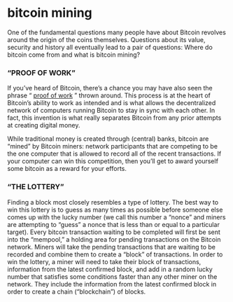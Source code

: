 # bitcoin mining

One of the fundamental questions many people have about Bitcoin revolves around the origin of the coins themselves. Questions about its value, security and history all eventually lead to a pair of questions: Where do bitcoin come from and what is bitcoin mining?
### “PROOF OF WORK”
If you’ve heard of Bitcoin, there’s a chance you may have also seen the phrase “ [proof of work](https://bitcoinmagazine.com/articles/genesis-files-hashcash-or-how-adam-back-designed-bitcoins-motor-block) ” thrown around. This process is at the heart of Bitcoin’s ability to work as intended and is what allows the decentralized network of computers running Bitcoin to stay in sync with each other. In fact, this invention is what really separates Bitcoin from any prior attempts at creating digital money.


While traditional money is created through (central) banks, bitcoin are “mined” by Bitcoin miners: network participants that are competing to be the one computer that is allowed to record all of the recent transactions. If your computer can win this competition, then you’ll get to award yourself some bitcoin as a reward for your efforts.

### “THE LOTTERY”
Finding a block most closely resembles a type of lottery. The best way to win this lottery is to guess as many times as possible before someone else comes up with the lucky number (we call this number a “nonce” and miners are attempting to “guess” a nonce that is less than or equal to a particular target).
Every bitcoin transaction waiting to be completed will first be sent into the “mempool,” a holding area for pending transactions on the Bitcoin network. Miners will take the pending transactions that are waiting to be recorded and combine them to create a “block” of transactions.
In order to win the lottery, a miner will need to take their block of transactions, information from the latest confirmed block, and add in a random lucky number that satisfies some conditions faster than any other miner on the network. They include the information from the latest confirmed block in order to create a chain (“blockchain”) of blocks.
